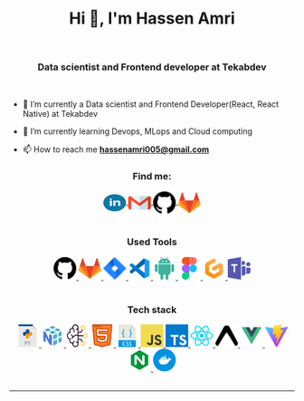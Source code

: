 <h1 align="center">Hi 👋, I'm Hassen Amri</h1>
<br>
<h3 align="center">Data scientist and Frontend developer at Tekabdev</h3>
<br>

- 🔭 I’m currently a Data scientist and Frontend Developer(React, React Native) at Tekabdev

- 🌱 I’m currently learning Devops, MLops and Cloud computing

- 📫 How to reach me **hassenamri005@gmail.com**

<h3 align="center">Find me:</h3>
<div align="center">
  <a href="https://www.linkedin.com/in/hassenamri005/" target="blank">
    <img align="center" src="assets/linkedin.svg" alt="miguel-pacheco-ruiz" height="30" width="40"/>
  </a>
  <a href="mailto:hassenamri005@gmail.com" target="blank">
    <img align="center" src="assets/gmail.svg" alt="gmail" height="30" width="40" />
  </a>
  <a href="https://github.com/hassenamri005" target="blank">
    <img align="center" src="assets/github.svg" alt="github" height="40w" width="40" />
  </a>
  <a href="https://gitlab.com/hassenamri005" target="blank">
    <img align="center" src="assets/gitlab.svg" alt="github" height="40w" width="40" />
  </a>
</div>
<br />

<h3 align="center">Used Tools</h3>
<div align="center">
  
  <a href="https://github.com/Hassenamri005" target="blank">
    <img src="assets/github.svg" alt="Notion" height="40" width="40" />
  </a>
  <a href="https://gitlab.com/hassenamri005" target="blank">
    <img src="assets/gitlab.svg" alt="Notion" height="40" width="40" />
  </a>
  <a href="#" target="blank">
    <img src="assets/jira.svg" alt="Notion" height="40" width="40" />
  </a>
  <a href="#" target="blank">
    <img src="assets/vscode.svg" alt="Notion" height="40" width="40" />
  </a>
  <a href="#" target="blank">
    <img src="assets/androidstudio.svg" alt="androidstudio" height="40" width="40" />
  </a>
  <a href="#" target="blank">
    <img src="assets/figma.svg" alt="figma" height="40" width="40" />
  </a>
  <a href="#" target="blank">
    <img src="assets/gitpod.svg" alt="gitpod" height="40" width="40" />
  </a>
  <a href="#" target="blank">
    <img src="assets/teams.svg" alt="teams" height="40" width="40" />
  </a>
</div>
<br />

<h3 align="center">Tech stack</h3>
<div align="center">
  <a href="#" target="_blank">
    <img src="assets/python.svg" alt="Python" width="40" height="40"/>
  </a>
  <a href="#" target="_blank">
    <img src="assets/numpy.svg" alt="Numpy" width="40" height="40"/>
  </a>
  <a href="#" target="_blank">
    <img src="assets/ia.svg" alt="Artificial Intelligence" width="40" height="40"/>
  </a>
  <a href="#" target="_blank">
    <img src="assets/html.svg" alt="HTML5" width="40" height="40"/>
  </a>
  <a href="#" target="_blank">
    <img src="assets/css.svg" alt="CSS3" width="40" height="40"/>
  </a>
   <a href="#" target="_blank">
    <img src="assets/js.svg" alt="Javascript" width="40" height="40"/>
  </a>
  <a href="#" target="_blank">
    <img src="assets/typescript.svg" alt="Typescript" width="40" height="40"/>
  </a>
 
  <a href="#" target="_blank">
    <img src="assets/react.svg" alt="React js" width="40" height="40"/>
  </a>
   <a href="#" target="_blank">
    <img src="assets/expo.svg" alt="Expo" width="40" height="40"/>
  </a>
  <a href="#" target="_blank">
    <img src="assets/vue.svg" alt="Vue js" width="40" height="40"/>
  </a>
  <a href="#" target="_blank">
    <img src="assets/vite.svg" alt="Vite" width="40" height="40"/>
  </a>
 
  <a href="#" target="_blank">
    <img src="assets/nginx.svg" alt="Nginx" width="40" height="40"/>
  </a>
  <a href="#" target="_blank">
    <img src="assets/docker.svg" alt="Docker" width="40" height="40"/>
  </a>
  
</div>

<br/>

<hr />
